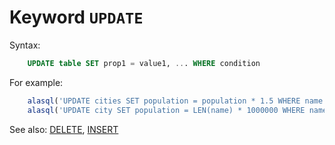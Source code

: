 # Keyword `UPDATE`


Syntax:
```sql
    UPDATE table SET prop1 = value1, ... WHERE condition
```

For example:

```js
    alasql('UPDATE cities SET population = population * 1.5 WHERE name LIKE "A%"');
    alasql('UPDATE city SET population = LEN(name) * 1000000 WHERE name LIKE "M%"');
```

See also: [DELETE](Delete), [INSERT](Insert)